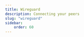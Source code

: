 ```yaml
---
title: Wireguard
description: Connecting your peers
slug: "wireguard"
sidebar:
    order: 60
---
```

